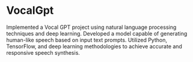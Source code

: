 # VocalGpt
Implemented a Vocal GPT project using natural language processing techniques and deep learning. Developed a model capable of generating human-like speech based on input text prompts. Utilized Python, TensorFlow, and deep learning methodologies to achieve accurate and responsive speech synthesis.
